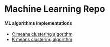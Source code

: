 # Machine Learning Repo

#### ML algorithms implementations

  - [C means clustering algorithm](https://github.com/Marwan-Mostafa7/Master_ML/blob/master/c_means.md)
  - [K means clustering algorithm](https://github.com/Marwan-Mostafa7/Master_ML/blob/master/c_means.md)
